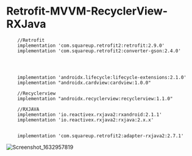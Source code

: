 # Retrofit-MVVM-RecyclerView-RXJava




```
    //Retrofit
    implementation 'com.squareup.retrofit2:retrofit:2.9.0'
    implementation 'com.squareup.retrofit2:converter-gson:2.4.0'




    implementation 'androidx.lifecycle:lifecycle-extensions:2.1.0'
    implementation "androidx.cardview:cardview:1.0.0"

    //Recyclerview
    implementation "androidx.recyclerview:recyclerview:1.1.0"

    //RXJAVA
    implementation 'io.reactivex.rxjava2:rxandroid:2.1.1'
    implementation 'io.reactivex.rxjava2:rxjava:2.x.x'


    implementation 'com.squareup.retrofit2:adapter-rxjava2:2.7.1'
```

![Screenshot_1632957819](https://user-images.githubusercontent.com/51374446/135361801-51e7d1cb-922f-4a80-a785-d116ec464013.png)
